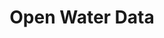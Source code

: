 ---
title: Open Water Data
excerpt: "For open water swimmers, paddleboarders, surfers and other beach-goers to check beach conditions. "
tags:
  - type/project
  - topic/public-parks
  - topic/public-health
  - topic/environment
social:
  website: https://www.openwaterdata.com/
categories:
  - live
hacknight:
  - "[[406]]"
status_project: Unknown
status_contributor: Closed
---